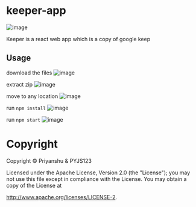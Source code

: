 # keeper-app
![image](https://user-images.githubusercontent.com/66972468/114570700-f4f50a00-9c6d-11eb-9a35-771c602795a8.png)

Keeper is a react web app which is a copy of google keep

## Usage

download the files
![image](https://user-images.githubusercontent.com/66972468/112876773-d1eb2780-90bd-11eb-970d-b11a67194036.png)


extract zip
![image](https://user-images.githubusercontent.com/66972468/112876742-c7309280-90bd-11eb-8891-65ada9bf81c1.png)


move to any location
![image](https://user-images.githubusercontent.com/66972468/112876680-b2ec9580-90bd-11eb-9708-7cd6ae598a49.png)


run `npm install`
![image](https://user-images.githubusercontent.com/66972468/112876670-af590e80-90bd-11eb-9b57-89c86613e6d2.png)


run `npm start`
![image](https://user-images.githubusercontent.com/66972468/112876649-abc58780-90bd-11eb-98b6-ed0ba01c29d8.png)

# Copyright
Copyright © Priyanshu & PYJS123

Licensed under the Apache License, Version 2.0 (the "License");
you may not use this file except in compliance with the License.
You may obtain a copy of the License at

http://www.apache.org/licenses/LICENSE-2.

